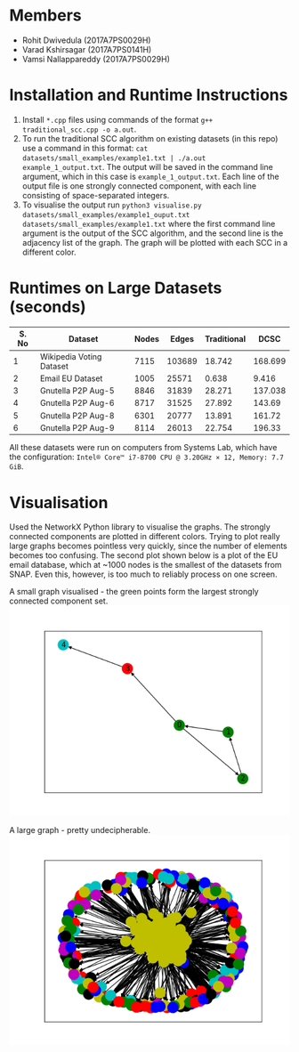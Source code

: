 # Members

- Rohit Dwivedula (2017A7PS0029H)
- Varad Kshirsagar (2017A7PS0141H)
- Vamsi Nallappareddy (2017A7PS0029H)

# Installation and Runtime Instructions

1. Install `*.cpp` files using commands of the format `g++ traditional_scc.cpp -o a.out`.
2. To run the traditional SCC algorithm on existing datasets (in this repo) use a command in this format: `cat datasets/small_examples/example1.txt | ./a.out example_1_output.txt`. The output will be saved in the command line argument, which in this case is `example_1_output.txt`. Each line of the output file is one strongly connected component, with each line consisting of space-separated integers. 
3. To visualise the output run `python3 visualise.py datasets/small_examples/example1_ouput.txt datasets/small_examples/example1.txt` where the first command line argument is the output of the SCC algorithm, and the second line is the adjacency list of the graph. The graph will be plotted with each SCC in a different color. 

# Runtimes on Large Datasets (seconds)

| S. No | Dataset                  | Nodes   | Edges    | Traditional  |     DCSC     |
|-------|--------------------------|---------|----------|--------------|--------------|
| 1     | Wikipedia Voting Dataset | 7115    | 103689   | 18.742       | 168.699	  |
| 2     | Email EU Dataset         | 1005    |  25571   |  0.638       | 9.416		  |
| 3     | Gnutella P2P Aug-5       | 8846    |  31839   | 28.271       | 137.038	  |
| 4     | Gnutella P2P Aug-6       | 8717    |  31525   | 27.892       | 143.69		  |
| 5     | Gnutella P2P Aug-8       | 6301    |  20777   | 13.891       | 161.72		  |
| 6     | Gnutella P2P Aug-9       | 8114    |  26013   | 22.754       | 196.33		  |

All these datasets were run on computers from Systems Lab, which have the configuration: `Intel® Core™ i7-8700 CPU @ 3.20GHz × 12, Memory: 7.7 GiB`. 

# Visualisation

Used the NetworkX Python library to visualise the graphs. The strongly connected components are plotted in different colors. Trying to plot really large graphs becomes pointless very quickly, since the number of elements becomes too confusing. The second plot shown below is a plot of the EU email database, which at ~1000 nodes is the smallest of the datasets from SNAP. Even this, however, is too much to reliably process on one screen.

A small graph visualised - the green points form the largest strongly connected component set. 
![](images/small-visualisation.png)

A large graph - pretty undecipherable.
![](images/eu-email-database.png)
